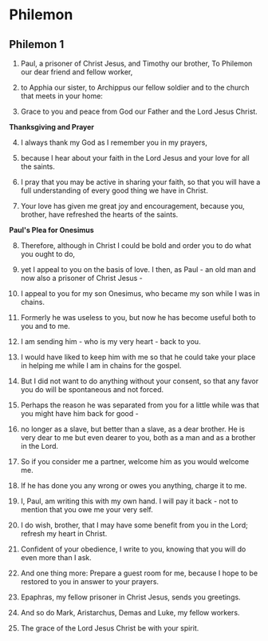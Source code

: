 # Philemon

## Philemon 1

1. Paul, a prisoner of Christ Jesus, and Timothy our brother, To Philemon our dear friend and fellow worker,

2. to Apphia our sister, to Archippus our fellow soldier and to the church that meets in your home:

3. Grace to you and peace from God our Father and the Lord Jesus Christ.

__Thanksgiving and Prayer__

4. I always thank my God as I remember you in my prayers,

5. because I hear about your faith in the Lord Jesus and your love for all the saints.

6. I pray that you may be active in sharing your faith, so that you will have a full understanding of every good thing we have in Christ.

7. Your love has given me great joy and encouragement, because you, brother, have refreshed the hearts of the saints.

__Paul's Plea for Onesimus__

8. Therefore, although in Christ I could be bold and order you to do what you ought to do,

9. yet I appeal to you on the basis of love. I then, as Paul - an old man and now also a prisoner of Christ Jesus -

10. I appeal to you for my son Onesimus, who became my son while I was in chains.

11. Formerly he was useless to you, but now he has become useful both to you and to me.

12. I am sending him - who is my very heart - back to you.

13. I would have liked to keep him with me so that he could take your place in helping me while I am in chains for the gospel.

14. But I did not want to do anything without your consent, so that any favor you do will be spontaneous and not forced.

15. Perhaps the reason he was separated from you for a little while was that you might have him back for good -

16. no longer as a slave, but better than a slave, as a dear brother. He is very dear to me but even dearer to you, both as a man and as a brother in the Lord.

17. So if you consider me a partner, welcome him as you would welcome me.

18. If he has done you any wrong or owes you anything, charge it to me.

19. I, Paul, am writing this with my own hand. I will pay it back - not to mention that you owe me your very self.

20. I do wish, brother, that I may have some benefit from you in the Lord; refresh my heart in Christ.

21. Confident of your obedience, I write to you, knowing that you will do even more than I ask.

22. And one thing more: Prepare a guest room for me, because I hope to be restored to you in answer to your prayers.

23. Epaphras, my fellow prisoner in Christ Jesus, sends you greetings.

24. And so do Mark, Aristarchus, Demas and Luke, my fellow workers.

25. The grace of the Lord Jesus Christ be with your spirit.

